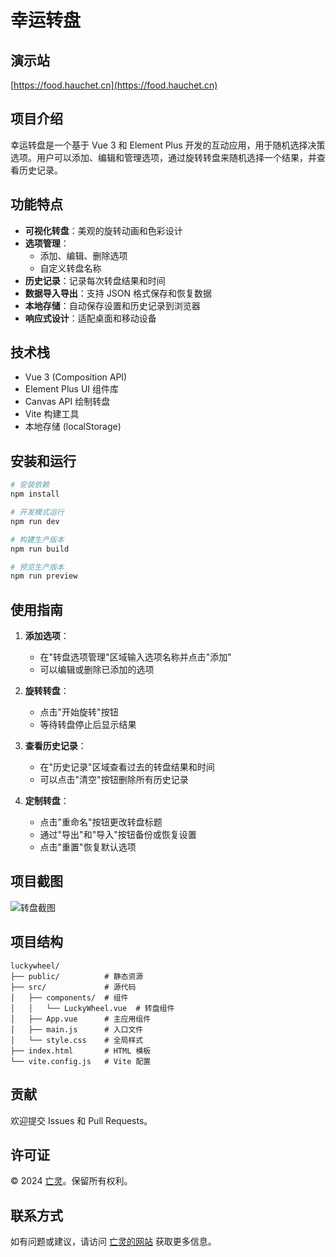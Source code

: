 # 幸运转盘

## 演示站
[https://food.hauchet.cn](https://food.hauchet.cn)

## 项目介绍

幸运转盘是一个基于 Vue 3 和 Element Plus 开发的互动应用，用于随机选择决策选项。用户可以添加、编辑和管理选项，通过旋转转盘来随机选择一个结果，并查看历史记录。

## 功能特点

- **可视化转盘**：美观的旋转动画和色彩设计
- **选项管理**：
    - 添加、编辑、删除选项
    - 自定义转盘名称
- **历史记录**：记录每次转盘结果和时间
- **数据导入导出**：支持 JSON 格式保存和恢复数据
- **本地存储**：自动保存设置和历史记录到浏览器
- **响应式设计**：适配桌面和移动设备

## 技术栈

- Vue 3 (Composition API)
- Element Plus UI 组件库
- Canvas API 绘制转盘
- Vite 构建工具
- 本地存储 (localStorage)

## 安装和运行

```bash
# 安装依赖
npm install

# 开发模式运行
npm run dev

# 构建生产版本
npm run build

# 预览生产版本
npm run preview
```

## 使用指南

1. **添加选项**：
    - 在"转盘选项管理"区域输入选项名称并点击"添加"
    - 可以编辑或删除已添加的选项

2. **旋转转盘**：
    - 点击"开始旋转"按钮
    - 等待转盘停止后显示结果

3. **查看历史记录**：
    - 在"历史记录"区域查看过去的转盘结果和时间
    - 可以点击"清空"按钮删除所有历史记录

4. **定制转盘**：
    - 点击"重命名"按钮更改转盘标题
    - 通过"导出"和"导入"按钮备份或恢复设置
    - 点击"重置"恢复默认选项

## 项目截图

![转盘截图](./screenshot.png)

## 项目结构

```
luckywheel/
├── public/          # 静态资源
├── src/             # 源代码
│   ├── components/  # 组件
│   │   └── LuckyWheel.vue  # 转盘组件
│   ├── App.vue      # 主应用组件
│   ├── main.js      # 入口文件
│   └── style.css    # 全局样式
├── index.html       # HTML 模板
└── vite.config.js   # Vite 配置
```

## 贡献

欢迎提交 Issues 和 Pull Requests。

## 许可证

© 2024 [亡灵](https://wangling.hauchet.cn)。保留所有权利。

## 联系方式

如有问题或建议，请访问 [亡灵的网站](https://wangling.hauchet.cn) 获取更多信息。
